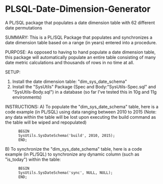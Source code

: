 PLSQL-Date-Dimension-Generator
===============================

A PL/SQL package that populates a date dimension table with 62 different date permutations

SUMMARY: 
This is a PL/SQL Package that populates and synchronizes a date dimension table based on a range (in years) entered into a procedure.

PURPOSE: 
As opposed to having to hand populate a date dimension table, this package will automatically populate an entire table consisting of many date metric calculations and thousands of rows in no time at all.

SETUP:
1) Install the date dimension table: "dim_sys_date_schema"
2) Install the "SysUtils" Package (Spec and Body:"SysUtils-Spec.sql" and "SysUtils-Body.sql") in a database (so far I've tested this in 10g and 11g environments)

INSTRUCTIONS:
A) To populate the "dim_sys_date_schema" table, here is a code example (in PL/SQL) using data ranging between 2010 to 2015 (Note: any data within the table will be lost upon executing the build command as the table will be wiped and repopulated)

          BEGIN
          SysUtils.SysDateSchema('build', 2010, 2015);
          END;

B) To synchronize the "dim_sys_date_schema" table, here is a code example (in PL/SQL) to synchronize any dynamic column (such as "is_today") within the table:

          BEGIN
          SysUtils.SysDateSchema('sync', NULL, NULL);
          END;